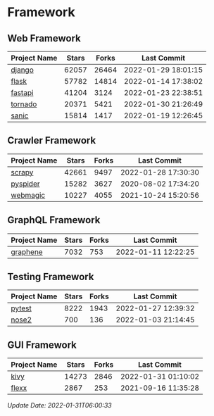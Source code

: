# Framework

## Web Framework
| Project Name | Stars | Forks | Last Commit |
| ------------ | ----- | ----- | ----------- |
| [django](https://github.com/django/django) | 62057 | 26464 | 2022-01-29 18:01:15 |
| [flask](https://github.com/pallets/flask) | 57782 | 14814 | 2022-01-14 17:38:02 |
| [fastapi](https://github.com/tiangolo/fastapi) | 41204 | 3124 | 2022-01-23 22:38:51 |
| [tornado](https://github.com/tornadoweb/tornado) | 20371 | 5421 | 2022-01-30 21:26:49 |
| [sanic](https://github.com/sanic-org/sanic) | 15814 | 1417 | 2022-01-19 12:26:45 |

## Crawler Framework
| Project Name | Stars | Forks | Last Commit |
| ------------ | ----- | ----- | ----------- |
| [scrapy](https://github.com/scrapy/scrapy) | 42661 | 9497 | 2022-01-28 17:30:30 |
| [pyspider](https://github.com/binux/pyspider) | 15282 | 3627 | 2020-08-02 17:34:20 |
| [webmagic](https://github.com/code4craft/webmagic) | 10227 | 4055 | 2021-10-24 15:20:56 |

## GraphQL Framework
| Project Name | Stars | Forks | Last Commit |
| ------------ | ----- | ----- | ----------- |
| [graphene](https://github.com/graphql-python/graphene) | 7032 | 753 | 2022-01-11 12:22:25 |

## Testing Framework
| Project Name | Stars | Forks | Last Commit |
| ------------ | ----- | ----- | ----------- |
| [pytest](https://github.com/pytest-dev/pytest) | 8222 | 1943 | 2022-01-27 12:39:32 |
| [nose2](https://github.com/nose-devs/nose2) | 700 | 136 | 2022-01-03 21:14:45 |

## GUI Framework
| Project Name | Stars | Forks | Last Commit |
| ------------ | ----- | ----- | ----------- |
| [kivy](https://github.com/kivy/kivy) | 14273 | 2846 | 2022-01-31 01:10:02 |
| [flexx](https://github.com/flexxui/flexx) | 2867 | 253 | 2021-09-16 11:35:28 |

*Update Date: 2022-01-31T06:00:33*